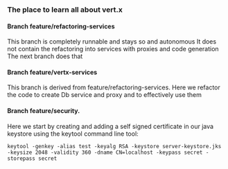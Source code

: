 ### The place to learn all about vert.x

#### Branch feature/refactoring-services

This branch is completely runnable and stays so and autonomous
It does not contain the refactoring into services with proxies and code generation
The next branch does that

#### Branch feature/vertx-services

This branch is derived from feature/refactoring-services. Here we refactor the code to create Db service and proxy and
to effectively use them


#### Branch feature/security.

Here we start by creating and adding a self signed certificate in our java keystore using the keytool command line tool:

```
keytool -genkey -alias test -keyalg RSA -keystore server-keystore.jks -keysize 2048 -validity 360 -dname CN=localhost -keypass secret -storepass secret
```
